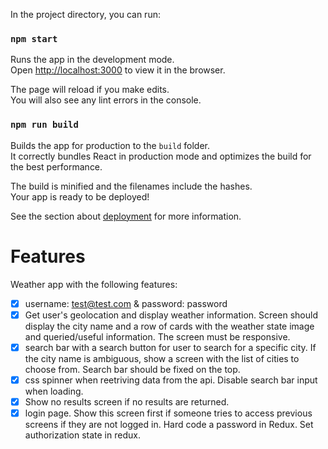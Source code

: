 In the project directory, you can run:

### `npm start`

Runs the app in the development mode.<br>
Open [http://localhost:3000](http://localhost:3000) to view it in the browser.

The page will reload if you make edits.<br>
You will also see any lint errors in the console.

### `npm run build`

Builds the app for production to the `build` folder.<br>
It correctly bundles React in production mode and optimizes the build for the best performance.

The build is minified and the filenames include the hashes.<br>
Your app is ready to be deployed!

See the section about [deployment](https://facebook.github.io/create-react-app/docs/deployment) for more information.

# Features
Weather app with the following features:

- [x] username: test@test.com & password: password
- [x] Get user's geolocation and display weather information.  Screen should display the city name and a row of cards with the weather state image and queried/useful information.  The screen must be responsive.
- [x] search bar with a search button for user to search for a specific city.  If the city name is ambiguous, show a screen with the list of cities to choose from. Search bar should be fixed on the top.
- [x] css spinner when reetriving data from the api.  Disable search bar input when loading.
- [x] Show no results screen if no results are returned.
- [x] login page. Show this screen first if someone tries to access previous screens if they are not logged in.  Hard code a password in Redux.  Set authorization state in redux.
